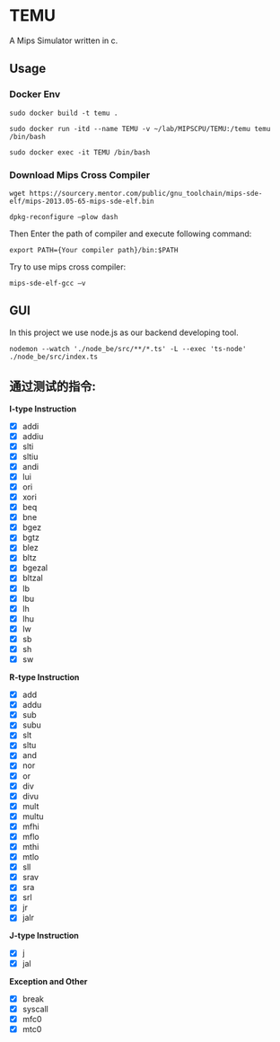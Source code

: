 # TEMU
A Mips Simulator written in c.

## Usage 

### Docker Env
```shell
sudo docker build -t temu .   
   
sudo docker run -itd --name TEMU -v ~/lab/MIPSCPU/TEMU:/temu temu /bin/bash  
  
sudo docker exec -it TEMU /bin/bash  
```

### Download Mips Cross Compiler
```shell
wget https://sourcery.mentor.com/public/gnu_toolchain/mips-sde-elf/mips-2013.05-65-mips-sde-elf.bin 

dpkg-reconfigure –plow dash
```
Then Enter the path of compiler and execute following command:
```shell
export PATH={Your compiler path}/bin:$PATH
```
  
Try to use mips cross compiler:
```shell
mips-sde-elf-gcc –v
```

## GUI
In this project we use node.js as our backend developing tool.
```shell
nodemon --watch './node_be/src/**/*.ts' -L --exec 'ts-node' ./node_be/src/index.ts
```

## 通过测试的指令:  
**I-type Instruction**  

- [x] addi
- [x] addiu
- [x] slti
- [x] sltiu
- [x] andi
- [x] lui
- [x] ori
- [x] xori
- [x] beq
- [x] bne
- [x] bgez
- [x] bgtz
- [x] blez
- [x] bltz
- [x] bgezal
- [x] bltzal
- [x] lb
- [x] lbu
- [x] lh
- [x] lhu
- [x] lw
- [x] sb
- [x] sh
- [x] sw 

**R-type Instruction**
- [x] add
- [x] addu
- [x] sub
- [x] subu
- [x] slt
- [x] sltu
- [x] and
- [x] nor
- [x] or
- [x] div
- [x] divu
- [x] mult
- [x] multu
- [x] mfhi
- [x] mflo
- [x] mthi
- [x] mtlo
- [x] sll
- [x] srav
- [x] sra
- [x] srl
- [x] jr
- [x] jalr

**J-type Instruction**
- [x] j
- [x] jal

**Exception and Other**
- [x] break
- [x] syscall
- [x] mfc0
- [x] mtc0